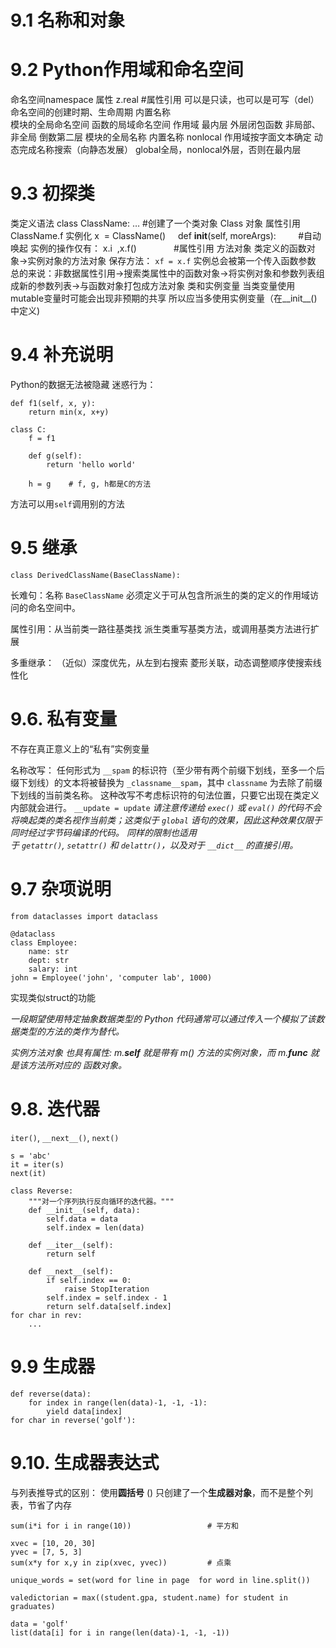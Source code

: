 # 9.1 名称和对象

# 9.2 Python作用域和命名空间
命名空间namespace
属性 z.real #属性引用
可以是只读，也可以是可写（del）
命名空间的创建时期、生命周期
内置名称    
模块的全局命名空间
函数的局域命名空间
作用域
最内层
外层闭包函数 非局部、非全局
倒数第二层 模块的全局名称
内置名称
nonlocal
作用域按字面文本确定
动态完成名称搜索（向静态发展）
global全局，nonlocal外层，否则在最内层
# 9.3 初探类
类定义语法
class ClassName:
…
#创建了一个类对象
Class 对象
属性引用
ClassName.f
实例化
x  = ClassName()    
def __init__(self, moreArgs):         #自动唤起
实例的操作仅有：
x.i  ,x.f()               #属性引用
方法对象
类定义的函数对象->实例对象的方法对象
保存方法：
```xf = x.f```
实例总会被第一个传入函数参数
总的来说：非数据属性引用->搜索类属性中的函数对象->将实例对象和参数列表组成新的参数列表->与函数对象打包成方法对象
类和实例变量
当类变量使用mutable变量时可能会出现非预期的共享
所以应当多使用实例变量（在__init__()中定义)
# 9.4 补充说明

Python的数据无法被隐藏
迷惑行为：
```
def f1(self, x, y):
    return min(x, x+y)

class C:
    f = f1

    def g(self):
        return 'hello world'

    h = g    # f, g, h都是C的方法
```
方法可以用```self```调用别的方法

# 9.5 继承
`class DerivedClassName(BaseClassName):`

长难句：名称 `BaseClassName` 必须定义于可从包含所派生的类的定义的作用域访问的命名空间中。

属性引用：从当前类一路往基类找
派生类重写基类方法，或调用基类方法进行扩展

多重继承：
    （近似）深度优先，从左到右搜索
    菱形关联，动态调整顺序使搜索线性化
    
# 9.6. 私有变量

不存在真正意义上的“私有”实例变量

名称改写：
    任何形式为 `__spam` 的标识符（至少带有两个前缀下划线，至多一个后缀下划线）的文本将被替换为 `_classname__spam`，其中 `classname` 为去除了前缀下划线的当前类名称。 这种改写不考虑标识符的句法位置，只要它出现在类定义内部就会进行。
    `__update = update`
    *请注意传递给 `exec()` 或 `eval()` 的代码不会将唤起类的类名视作当前类；这类似于 `global` 语句的效果，因此这种效果仅限于同时经过字节码编译的代码。 同样的限制也适用于 `getattr()`, `setattr()` 和 `delattr()`，以及对于 `__dict__` 的直接引用。*

# 9.7 杂项说明
```
from dataclasses import dataclass

@dataclass
class Employee:
    name: str
    dept: str
    salary: int
john = Employee('john', 'computer lab', 1000)
```
实现类似struct的功能

*一段期望使用特定抽象数据类型的 Python 代码通常可以通过传入一个模拟了该数据类型的方法的类作为替代。*

*实例方法对象 也具有属性: m.__self__ 就是带有 m() 方法的实例对象，而 m.__func__ 就是该方法所对应的 函数对象。*

# 9.8. 迭代器
`iter()`, `__next__()`, `next()`
```
s = 'abc'
it = iter(s)
next(it)
```
```
class Reverse:
    """对一个序列执行反向循环的迭代器。"""
    def __init__(self, data):
        self.data = data
        self.index = len(data)

    def __iter__(self):
        return self

    def __next__(self):
        if self.index == 0:
            raise StopIteration
        self.index = self.index - 1
        return self.data[self.index]
for char in rev:
    ...
```

# 9.9 生成器
```
def reverse(data):
    for index in range(len(data)-1, -1, -1):
        yield data[index]
for char in reverse('golf'):
```
# 9.10. 生成器表达式
与列表推导式的区别：
    使用**圆括号** ()
    只创建了一个**生成器对象**，而不是整个列表，节省了内存
```
sum(i*i for i in range(10))                 # 平方和

xvec = [10, 20, 30]
yvec = [7, 5, 3]
sum(x*y for x,y in zip(xvec, yvec))         # 点乘

unique_words = set(word for line in page  for word in line.split())

valedictorian = max((student.gpa, student.name) for student in graduates)

data = 'golf'
list(data[i] for i in range(len(data)-1, -1, -1))
```

        
